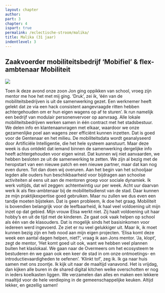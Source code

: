 ```yaml
---
layout: chapter
author: 
part: 3
chapter: 4
ispart: true
permalink: /eclectische-stroom/malika/
title: Malika (31 jaar)
indentlevel: 3
---
```


## Zaakvoerder mobiliteitsbedrijf ‘Mobifiel’ & flex-ambtenaar Mobiliteit

<a href="{{ site.baseurl }}/images/Malika.jpg" data-lightbox="Malika"><img src="{{ site.baseurl }}/images/Malika.jpg"></a>

Toen ik deze avond onze zoon Jon ging oppikken van school, vroeg zijn mentor me hoe het met mij ging. ‘Druk’, zei ik, ‘één van de mobiliteitsbedrijven is uit de samenwerking gezet. Een werknemer heeft gelekt dat ze via een hack consistent aangevraagde ritten hebben achtergehouden om er hun eigen wagens op af te sturen’. Ik run namelijk een bedrijf van modulair personenvervoer op aanvraag. Alle lokale mobiliteitsbedrijven werken samen in één contract met het stadsbestuur. We delen info en klantenaanvragen met elkaar, waardoor we onze gezamenlijke poel aan wagens zeer efficiënt kunnen inzetten. Dat is goed voor de Gentenaar en het milieu. De mobiliteitsdata wordt geanalyseerd door Artificiële Intelligentie, die het hele systeem aanstuurt. Maar deze week is dus ontdekt dat iemand binnen de samenwerking dergelijke info heeft achtergehouden voor eigen winst. Dat kunnen wij niet aanvaarden, we hebben besloten ze uit de samenwerking te zetten. We zijn al bezig met de heropstart van een nieuwe patch en een nieuwe partner, maar dat kan nog even duren. Tot dan doen wij overuren. Aan het begin van het schooljaar legden alle ouders hun beschikbaarheid voor bijdragen aan schoolse activiteiten al eens uit aan de mentoren groep voor sociale dynamiek. Ik werk voltijds, dat wil zeggen: achtentwintig uur per week. Acht uur daarvan werk ik als flex-ambtenaar bij de mobiliteitsdienst van de stad. Daar kunnen ze mijn praktijkexpertise goed gebruiken. Maar nu zullen we dus even een tandje moeten bijsteken. Dat is geen probleem, ik doe het graag. Mobiliteit is bovendien belangrijk voor de leefbaarheid, ik haal veel voldoening uit mijn inzet op dat gebied. Mijn vrouw Elisa werkt niet. Zij haalt voldoening uit haar hobby’s en uit de tijd met de kinderen. Ze gaat ook vaak helpen op school als één van de klasouders. Dat is mogelijk sinds het basisinkomen voor iedereen werd ingevoerd. Ze ziet er nu veel gelukkiger uit.  Maar ik, ik moet kunnen bezig zijn en heb nood aan mijn eigen projecten. ‘Elisa komt deze week een aantal dagen helpen, niet?’, vraag ik aan Jons mentor. ‘Ja, klopt’, zegt de mentor, ‘Het komt goed uit ook, want we hebben veel plannen buiten het klaslokaal. We gaan naar de Overmeers om het ecosysteem te bestuderen én we gaan ook een keer de stad in om onze ontmoetings- en introductievaardigheden te oefenen’. ‘Klinkt tof’, zeg ik. Ik ga naar huis samen met ons zoontje. Ik kijk uit naar de maaltijd vanavond. Het is vrijdag, dan kijken alle buren in de shared digital kitchen welke overschotten er nog in ieders koelkasten liggen. We verzamelen dan alles en maken een lekkere maaltijd voor de hele verdieping in de gemeenschappelijke keuken. Altijd lekker, en gezellig samen!